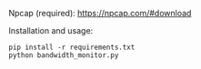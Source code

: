 Npcap (required): https://npcap.com/#download

Installation and usage:
```shell
pip install -r requirements.txt
python bandwidth_monitor.py
```

